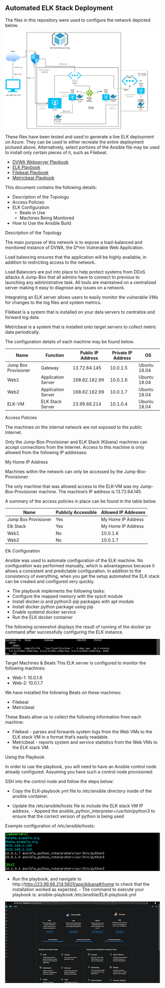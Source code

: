 ## Automated ELK Stack Deployment

The files in this repository were used to configure the network depicted below.


![](https://github.com/ambitionz722/Project1-Elk-Stack-Project/blob/main/Diagrams/NetworkDiagram.png)


These files have been tested and used to generate a live ELK deployment on Azure. They can be used to either recreate the entire deployment pictured above. Alternatively, select portions of the Ansible file may be used to install only certain pieces of it, such as Filebeat.

  - [DVWA Webserver Playbook](https://github.com/ambitionz722/Project1-Elk-Stack-Project/blob/main/Ansible/DVWA-playbook.yml.txt)
  - [ELK Playbook](https://github.com/ambitionz722/Project1-Elk-Stack-Project/blob/main/Ansible/DVWA-playbook.yml.txt)
  - [Filebeat Playbook](https://github.com/ambitionz722/Project1-Elk-Stack-Project/blob/main/Ansible/filebeat-playbook.yml.txt)
  - [Metricbeat Playbook](https://github.com/ambitionz722/Project1-Elk-Stack-Project/blob/main/Ansible/metricbeat-playbook.yml.txt)

This document contains the following details:
- Description of the Topologu
- Access Policies
- ELK Configuration
  - Beats in Use
  - Machines Being Monitored
- How to Use the Ansible Build


Description of the Topology

The main purpose of this network is to expose a load-balanced and monitored instance of DVWA, the D*mn Vulnerable Web Application.

Load balancing ensures that the application will be highly available, in addition to restricting access to the network.

Load Balancers are put into place to help protect systems from DDoS attacks
A Jump-Box that all admins have to connect to previous to launching any administrative task. All tools are maintained on a centralized server making it easy to diagnose any issues on a network. 

Integrating an ELK server allows users to easily monitor the vulnerable VMs for changes to the log files and system metrics.

Filebeat is a system that is installed on your data servers to centralize and forward log data.

Metricbeat is a system that is installed onto target servers to collect metric data periodically.


The configuration details of each machine may be found below.


| Name                 | Function           | Public IP Address | Private IP Address | OS           |
|----------------------|--------------------|-------------------|--------------------|--------------|
| Jump Box Provisioner | Gateway            | 13.72.64.145      | 10.0.1.5           | Ubuntu 18.04 |
| Web1                 | Application Server | 168.62.162.99     | 10.0.1.6           | Ubuntu 18.04 |
| Web2                 | Application Server | 168.62.162.99     | 10.0.1.7           | Ubuntu 18.04 |
| ELK-VM               | ELK Stack Server   | 23.99.66.214      | 10.1.0.4           | Ubuntu 18.04 |



Access Policies

The machines on the internal network are not exposed to the public Internet. 

Only the Jump-Box-Provisioner and ELK Stack (Kibana) machines can accept connections from the Internet. Access to this machine is only allowed from the following IP addresses:

My Home IP Address

Machines within the network can only be accessed by the Jump-Box-Provisioner.

The only machine that was allowed access to the ELK-VM was my Jump-Box-Provisioner machine. The machine’s IP address is 13.72.64.145.


A summary of the access policies in place can be found in the table below.

| Name                 | Publicly Accessible | Allowed IP Addesses |
|----------------------|---------------------|---------------------|
| Jump Box Provisioner | Yes                 | My Home IP Address  |
| Elk Stack            | Yes                 | My Home IP Address  |
| Web1                 | No                  | 10.0.1.6            |
| Web2                 | No                  | 10.0.1.7            |

Elk Configuration

Ansible was used to automate configuration of the ELK machine. No configuration was performed manually, which is advantageous because it allows a consistent and predictable configuration.  In addition to the consistency of everything, when you get the setup automated the ELK stack can be created and configured very quickly.

- The playbook implements the following tasks:
- Configure the mapped memory with the sysctl module
- Install docker.io and python3-pip packages with apt module
- Install docker python package using pip
- Enable systemd docker service
- Run the ELK docker container

The following screenshot displays the result of running of the docker ps command after successfully configuring the ELK instance.

![](https://github.com/ambitionz722/Project1-Elk-Stack-Project/blob/main/Diagrams/o.png)

Target Machines & Beats
This ELK server is configured to monitor the following machines:

  - Web-1: 10.0.1.6
  - Web-2: 10.0.1.7

We have installed the following Beats on these machines:

  - Filebeat
  - Metricbeat

These Beats allow us to collect the following information from each machine:

  - Filebeat - parses and forwards system logs from the Web VMs to the ELK stack VM in a format that’s easily readable.
  - Metricbeat - reports system and service statistics from the Web VMs to the ELK stack VM.


Using the Playbook
                                                          
In order to use the playbook, you will need to have an Ansible control node already configured. Assuming you have such a control node provisioned: 

SSH into the control node and follow the steps below:
- Copy the ELK-playbook.yml file to /etc/ansible directory inside of the ansible container.

- Update the /etc/ansible/hosts file to include the ELK stack VM IP address.
      - Append the ansible_python_interpreter=/usr/bin/python3 to ensure that the correct version of python is being used
 
Example configuration of /etc/ansible/hosts:

![](https://github.com/ambitionz722/Project1-Elk-Stack-Project/blob/main/Diagrams/docker.png)

- Run the playbook, and navigate to http://http://23.99.66.214:5601/app/kibana#/home to check that the installation worked as expected.
      - The command to execute your playbook is: ansible-playbook /etc/ansible/ELK-playbook.yml

![](https://github.com/ambitionz722/Project1-Elk-Stack-Project/blob/main/Diagrams/kibana.png)


